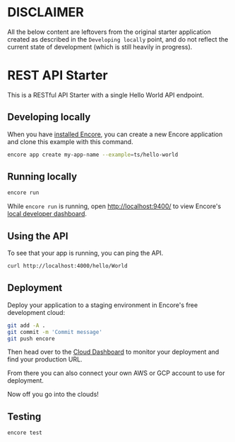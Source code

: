 # DISCLAIMER

All the below content are leftovers from the original starter application created as described in the `Developing locally` point, and do not reflect the current state of development (which is still heavily in progress).

# REST API Starter

This is a RESTful API Starter with a single Hello World API endpoint.

## Developing locally

When you have [installed Encore](https://encore.dev/docs/install), you can create a new Encore application and clone this example with this command.

```bash
encore app create my-app-name --example=ts/hello-world
```

## Running locally
```bash
encore run
```

While `encore run` is running, open <http://localhost:9400/> to view Encore's [local developer dashboard](https://encore.dev/docs/observability/dev-dash).

## Using the API

To see that your app is running, you can ping the API.

```bash
curl http://localhost:4000/hello/World
```

## Deployment

Deploy your application to a staging environment in Encore's free development cloud:

```bash
git add -A .
git commit -m 'Commit message'
git push encore
```

Then head over to the [Cloud Dashboard](https://app.encore.dev) to monitor your deployment and find your production URL.

From there you can also connect your own AWS or GCP account to use for deployment.

Now off you go into the clouds!

## Testing

```bash
encore test
```
